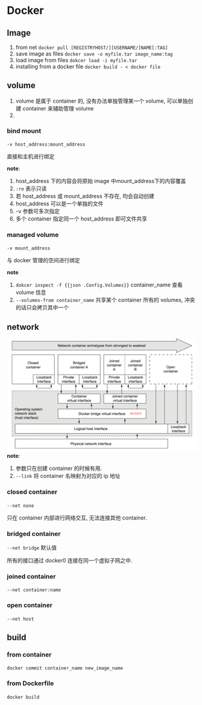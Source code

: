 # Docker 

## Image
1. from net `docker pull [REGISTRYHOST/][USERNAME/]NAME[:TAG]`
2. save image as files `docker save -o myfile.tar image_name:tag`
3. load image from files `dokcer load -i myfile.tar`
3. installing from a docker file `docker build - < docker file`


## volume
1. volume 是属于 container 的, 没有办法单独管理某一个 volume, 可以单独创建 container 来辅助管理 volume
2. 

### bind mount
`-v host_address:mount_address`

直接和主机进行绑定

**note**: 

1. host_address 下的内容会将原始 image 中mount_address下的内容覆盖
2. `:ro` 表示只读
3. 若 host_address 或 mount_address 不存在, 均会自动创建
4. host_address 可以是一个单独的文件
5. -v 参数可多次指定
6. 多个 container 指定同一个 host_address 即可文件共享


### managed volume
`-v mount_address`

与 docker 管理的空间进行绑定

**note**

1. `dokcer inspect -f {{json .Config.Volumes}}` container_name 查看 volume 信息
2. `--volumes-from container_name` 共享某个 container 所有的 volumes, 冲突的话只会拷贝其中一个

## network
![](/assets/QQ20161014-0@2x.png)
**note**: 
1. 参数只在创建 container 的时候有用.
2. `--link` 将 container 名映射为对应的 ip 地址

### closed container
`--net none`

只在 container 内部进行网络交互, 无法连接其他 container.

### bridged container
`--net bridge` 默认值

所有的接口通过 docker0 连接在同一个虚拟子网之中.

### joined container
`--net container:name`

### open container
`--net host`

## build

### from container

`docker commit container_name new_image_name`

### from Dockerfile

`docker build`





